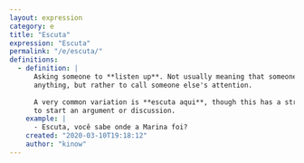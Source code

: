 ```yaml
---
layout: expression
category: e
title: "Escuta"
expression: "Escuta"
permalink: "/e/escuta/"
definitions:
  - definition: |
      Asking someone to **listen up**. Not usually meaning that someone wants the other person to listen
      anything, but rather to call someone else's attention.
      
      A very common variation is **escuta aqui**, though this has a stronger impact, and normally is used
      to start an argument or discussion.
    example: |
      - Escuta, você sabe onde a Marina foi?
    created: "2020-03-10T19:18:12"
    author: "kinow"
---
```

